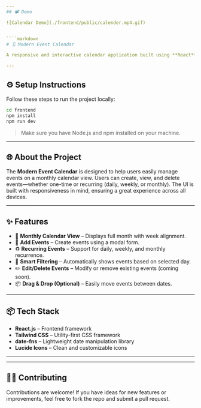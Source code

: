 ```yaml
---
## 📽️ Demo

![Calendar Demo](./frontend/public/calender.mp4.gif)


````markdown
# 🗓️ Modern Event Calendar

A responsive and interactive calendar application built using **React** and **Tailwind CSS**. This project allows users to manage both single and recurring events through a clean and user-friendly interface.

---
```


## ⚙️ Setup Instructions

Follow these steps to run the project locally:

```bash
cd frontend
npm install
npm run dev
````

> Make sure you have Node.js and npm installed on your machine.

---

## 🌐 About the Project

The **Modern Event Calendar** is designed to help users easily manage events on a monthly calendar view. Users can create, view, and delete events—whether one-time or recurring (daily, weekly, or monthly). The UI is built with responsiveness in mind, ensuring a great experience across all devices.

---

## ✨ Features

* 📅 **Monthly Calendar View** – Displays full month with week alignment.
* 📝 **Add Events** – Create events using a modal form.
* ♻️ **Recurring Events** – Support for daily, weekly, and monthly recurrence.
* 🧠 **Smart Filtering** – Automatically shows events based on selected day.
* ✏️ **Edit/Delete Events** – Modify or remove existing events (coming soon).
* 📦 **Drag & Drop (Optional)** – Easily move events between dates.


---

## 📦 Tech Stack

* **React.js** – Frontend framework
* **Tailwind CSS** – Utility-first CSS framework
* **date-fns** – Lightweight date manipulation library
* **Lucide Icons** – Clean and customizable icons

---

---

## 🧑‍💻 Contributing

Contributions are welcome! If you have ideas for new features or improvements, feel free to fork the repo and submit a pull request.


